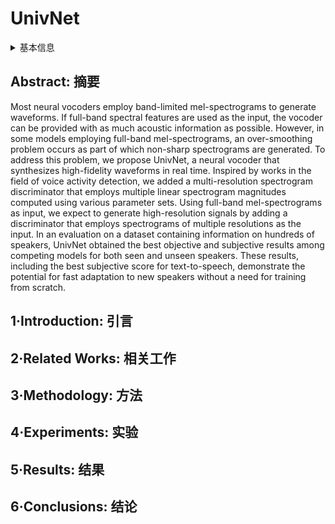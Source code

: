 # UnivNet

<details>
<summary>基本信息</summary>

- 标题: "UnivNet: A Neural Vocoder with Multi-Resolution Spectrogram Discriminators for High-Fidelity Waveform Generation"
- 作者:
  - 01 Won Jang, Dan Lim, Jaesam Yoon, Bongwan Kim, Juntae Kim
- 链接:
  - [ArXiv](https://arxiv.org/abs/2106.07889)
  - [Publication](https://doi.org/10.21437/Interspeech.2021-1016)
  - [Github]
  - [Demo](https://kallavinka8045.github.io/is2021/)
- 文件:
  - [ArXiv](_PDF/2106.07889v1__UnivNet__A_Neural_Vocoder_with_Multi-Resolution_Spectrogram_Discriminators_for_High-Fidelity_Waveform_Generation.pdf)
  - [Publication](_PDF/2106.07889p0__UnivNet__InterSpeech2021.pdf)

</details>

## Abstract: 摘要

Most neural vocoders employ band-limited mel-spectrograms to generate waveforms.
If full-band spectral features are used as the input, the vocoder can be provided with as much acoustic information as possible.
However, in some models employing full-band mel-spectrograms, an over-smoothing problem occurs as part of which non-sharp spectrograms are generated.
To address this problem, we propose UnivNet, a neural vocoder that synthesizes high-fidelity waveforms in real time.
Inspired by works in the field of voice activity detection, we added a multi-resolution spectrogram discriminator that employs multiple linear spectrogram magnitudes computed using various parameter sets.
Using full-band mel-spectrograms as input, we expect to generate high-resolution signals by adding a discriminator that employs spectrograms of multiple resolutions as the input.
In an evaluation on a dataset containing information on hundreds of speakers, UnivNet obtained the best objective and subjective results among competing models for both seen and unseen speakers.
These results, including the best subjective score for text-to-speech, demonstrate the potential for fast adaptation to new speakers without a need for training from scratch.

## 1·Introduction: 引言

## 2·Related Works: 相关工作

## 3·Methodology: 方法

## 4·Experiments: 实验

## 5·Results: 结果

## 6·Conclusions: 结论
